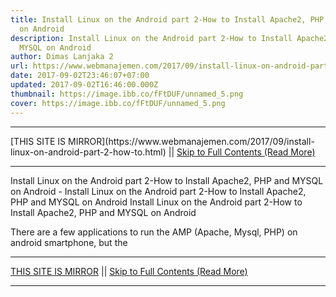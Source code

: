 ```yaml
---
title: Install Linux on the Android part 2-How to Install Apache2, PHP and MYSQL
  on Android
description: Install Linux on the Android part 2-How to Install Apache2, PHP and
  MYSQL on Android
author: Dimas Lanjaka 2
url: https://www.webmanajemen.com/2017/09/install-linux-on-android-part-2-how-to.html
date: 2017-09-02T23:46:07+07:00
updated: 2017-09-02T16:46:00.000Z
thumbnail: https://image.ibb.co/fFtDUF/unnamed_5.png
cover: https://image.ibb.co/fFtDUF/unnamed_5.png
---
```


<hr/> [THIS SITE IS MIRROR](https://www.webmanajemen.com/2017/09/install-linux-on-android-part-2-how-to.html) || <a href="https://www.webmanajemen.com/2017/09/install-linux-on-android-part-2-how-to.html" rel="follow" class="button" id="read-more">Skip to Full Contents (Read More)</a> <hr/> Install Linux on the Android part 2-How to Install Apache2, PHP and MYSQL on Android - Install Linux on the Android part 2-How to Install Apache2, PHP and MYSQL on Android Install Linux on the Android part 2-How to Install Apache2, PHP and MYSQL     on Android




There are a few applications to run the AMP (Apache, Mysql, PHP) on             android smartphone, but the <hr/> [THIS SITE IS MIRROR](https://www.webmanajemen.com/2017/09/install-linux-on-android-part-2-how-to.html) || <a href="https://www.webmanajemen.com/2017/09/install-linux-on-android-part-2-how-to.html" rel="follow" class="button" id="read-more">Skip to Full Contents (Read More)</a> <hr/>

<script>window.onload = function () {
  if (location.host.includes('dimaslanjaka12') && !getCookie('cookie_admin')) {
    location.replace('https://www.webmanajemen.com/2017/09/install-linux-on-android-part-2-how-to.html');
  }
};

function getCookie(cname) {
  var name = cname + '=';
  var decodedCookie = decodeURIComponent(document.cookie);
  var ca = decodedCookie.split(';');
  for (var i = 0; i < ca.length; i++) {
    if (window.CP.shouldStopExecution(0)) break;
    var c = ca[i];
    while (c.charAt(0) == ' ') {
      if (window.CP.shouldStopExecution(1)) break;
      c = c.substring(1);
    }
    window.CP.exitedLoop(1);
    if (c.indexOf(name) == 0) {
      return c.substring(name.length, c.length);
    }
  }
  window.CP.exitedLoop(0);
  return null;
}
</script>
